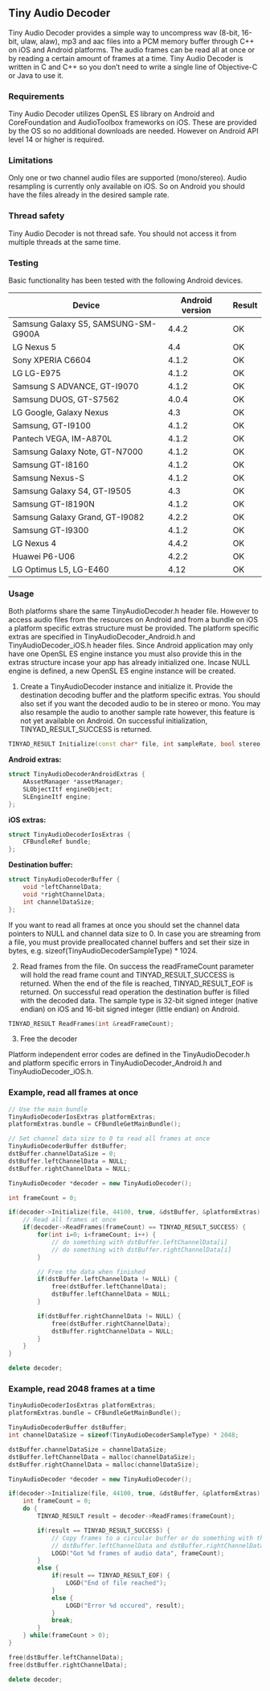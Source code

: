 ## Tiny Audio Decoder

Tiny Audio Decoder provides a simple way to uncompress wav (8-bit, 16-bit, ulaw, alaw), mp3 and aac files into a PCM memory buffer through C++ on iOS and Android platforms. The audio frames can be read all at once or by reading a certain amount of frames at a time. Tiny Audio Decoder is written in C and C++ so you don’t need to write a single line of Objective-C or Java to use it.

### Requirements

Tiny Audio Decoder utilizes OpenSL ES library on Android and CoreFoundation and AudioToolbox frameworks on iOS. These are provided by the OS so no additional downloads are needed. However on Android API level 14 or higher is required.

### Limitations

Only one or two channel audio files are supported (mono/stereo). Audio resampling is currently only available on iOS. So on Android you should have the files already in the desired sample rate.

### Thread safety

Tiny Audio Decoder is not thread safe. You should not access it from multiple threads at the same time.

### Testing

Basic functionality has been tested with the following Android devices.

Device | Android version | Result
--- | --- | ---
Samsung Galaxy S5, SAMSUNG-SM-G900A | 4.4.2 | OK
LG Nexus 5 | 4.4 | OK
Sony XPERIA C6604 | 4.1.2 | OK
LG LG-E975 | 4.1.2 | OK
Samsung S ADVANCE, GT-I9070 | 4.1.2 | OK
Samsung DUOS, GT-S7562 | 4.0.4 | OK
LG Google, Galaxy Nexus | 4.3 | OK
Samsung, GT-I9100 | 4.1.2 | OK
Pantech VEGA, IM-A870L | 4.1.2 | OK
Samsung Galaxy Note, GT-N7000 | 4.1.2 | OK
Samsung GT-I8160 | 4.1.2 | OK
Samsung Nexus-S | 4.1.2 | OK
Samsung Galaxy S4, GT-I9505 | 4.3 | OK
Samsung GT-I8190N | 4.1.2 | OK
Samsung Galaxy Grand, GT-I9082 | 4.2.2 | OK
Samsung GT-I9300 | 4.1.2 | OK
LG Nexus 4 | 4.4.2 | OK
Huawei P6-U06 | 4.2.2 | OK
LG Optimus L5, LG-E460 | 4.12 | OK

### Usage

Both platforms share the same TinyAudioDecoder.h header file. However to access audio files from the resources on Android and from a bundle on iOS a platform specific extras structure must be provided. The platform specific extras are specified in TinyAudioDecoder_Android.h and TinyAudioDecoder_iOS.h header files. Since Android application may only have one OpenSL ES engine instance you must also provide this in the extras structure incase your app has already initialized one. Incase NULL engine is defined, a new OpenSL ES engine instance will be created.

1. Create a TinyAudioDecoder instance and initialize it. Provide the destination decoding buffer and the platform specific extras. You should also set if you want the decoded audio to be in stereo or mono. You may also resample the audio to another sample rate however, this feature is not yet available on Android. On successful initialization, TINYAD_RESULT_SUCCESS is returned.

``` cpp
TINYAD_RESULT Initialize(const char* file, int sampleRate, bool stereo, TinyAudioDecoderBuffer *dstBuffer, void *platormExtras);
```

**Android extras:**

``` cpp
struct TinyAudioDecoderAndroidExtras {
	AAssetManager *assetManager;
	SLObjectItf engineObject;
	SLEngineItf engine;
};
```

**iOS extras:**

``` cpp
struct TinyAudioDecoderIosExtras {
	CFBundleRef bundle;
};
```

**Destination buffer:**

``` cpp
struct TinyAudioDecoderBuffer {
    void *leftChannelData;
    void *rightChannelData;
    int channelDataSize;
};
```

If you want to read all frames at once you should set the channel data pointers to NULL and channel data size to 0. In case you are streaming from a file, you must provide preallocated channel buffers and set their size in bytes, e.g. sizeof(TinyAudioDecoderSampleType) * 1024. 

2. Read frames from the file. On success the readFrameCount parameter will hold the read frame count and TINYAD_RESULT_SUCCESS is returned. When the end of the file is reached, TINYAD_RESULT_EOF is returned. On successful read operation the destination buffer is filled with the decoded data. The sample type is 32-bit signed integer (native endian) on iOS and 16-bit signed integer (little endian) on Android.

``` cpp
TINYAD_RESULT ReadFrames(int &readFrameCount);
```

3. Free the decoder

Platform independent error codes are defined in the TinyAudioDecoder.h and platform specific errors in TinyAudioDecoder_Android.h and TinyAudioDecoder_iOS.h.

### Example, read all frames at once

``` cpp
// Use the main bundle
TinyAudioDecoderIosExtras platformExtras;
platformExtras.bundle = CFBundleGetMainBundle();

// Set channel data size to 0 to read all frames at once
TinyAudioDecoderBuffer dstBuffer;
dstBuffer.channelDataSize = 0;
dstBuffer.leftChannelData = NULL;
dstBuffer.rightChannelData = NULL;

TinyAudioDecoder *decoder = new TinyAudioDecoder();

int frameCount = 0;

if(decoder->Initialize(file, 44100, true, &dstBuffer, &platformExtras) == TINYAD_RESULT_SUCCESS) {
    // Read all frames at once
    if(decoder->ReadFrames(frameCount) == TINYAD_RESULT_SUCCESS) {
        for(int i=0; i<frameCount; i++) {
            // do something with dstBuffer.leftChannelData[i]
            // do something with dstBuffer.rightChannelData[i]
        }

        // Free the data when finished
        if(dstBuffer.leftChannelData != NULL) {
            free(dstBuffer.leftChannelData);
            dstBuffer.leftChannelData = NULL;
        }

        if(dstBuffer.rightChannelData != NULL) {
            free(dstBuffer.rightChannelData);
            dstBuffer.rightChannelData = NULL;
        }
    }
}

delete decoder;
```

### Example, read 2048 frames at a time

``` cpp
TinyAudioDecoderIosExtras platformExtras;
platformExtras.bundle = CFBundleGetMainBundle();

TinyAudioDecoderBuffer dstBuffer;
int channelDataSize = sizeof(TinyAudioDecoderSampleType) * 2048;

dstBuffer.channelDataSize = channelDataSize;
dstBuffer.leftChannelData = malloc(channelDataSize);
dstBuffer.rightChannelData = malloc(channelDataSize);

TinyAudioDecoder *decoder = new TinyAudioDecoder();

if(decoder->Initialize(file, 44100, true, &dstBuffer, &platformExtras) == TINYAD_RESULT_SUCCESS) {
    int frameCount = 0;
    do {
        TINYAD_RESULT result = decoder->ReadFrames(frameCount);

        if(result == TINYAD_RESULT_SUCCESS) {
            // Copy frames to a circular buffer or do something with the data
            // dstBuffer.leftChannelData and dstBuffer.rightChannelData
            LOGD("Got %d frames of audio data", frameCount);
        }
        else {
            if(result == TINYAD_RESULT_EOF) {
                LOGD("End of file reached");
            }
            else {
                LOGD("Error %d occured", result);
            }
            break;
        }
    } while(frameCount > 0);
}

free(dstBuffer.leftChannelData);
free(dstBuffer.rightChannelData);

delete decoder;
```
